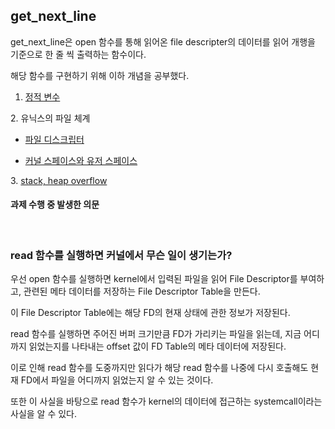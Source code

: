 ## get_next_line    
    
get_next_line은 open 함수를 통해 읽어온 file descripter의 데이터를 읽어 개행을 기준으로 한 줄 씩 출력하는 함수이다.    
    
해당 함수를 구현하기 위해 이하 개념을 공부했다.   
    
    
1. [정적 변수][staticvarilink]

[staticvarilink]:https://github.com/kshim1208/TIL/blob/main/42Courses/get_next_line/static%20variable/README.md
2. 유닉스의 파일 체계
  * [파일 디스크립터][FD]

[FD]:https://github.com/kshim1208/TIL/tree/main/42Courses/Unix%20File%20System/File%20Descriptor
  * [커널 스페이스와 유저 스페이스][KUSPACE]

[KUSPACE]:https://github.com/kshim1208/TIL/tree/main/42Courses/%EB%B6%84%EB%A5%98%20%EC%95%88%EB%90%A8/Kernel%20&%20User%20Space
3. [stack, heap overflow][SHOF]

[SHOF]:https://github.com/kshim1208/TIL/tree/main/42Courses/%EB%B6%84%EB%A5%98%20%EC%95%88%EB%90%A8/Stack%20&%20Heap%20Overflow
    
    
#### 과제 수행 중 발생한 의문

</br>

### read 함수를 실행하면 커널에서 무슨 일이 생기는가?  
  
  우선 open 함수를 실행하면 kernel에서 입력된 파일을 읽어 File Descriptor를 부여하고, 관련된 메타 데이터를 저장하는 File Descriptor Table을 만든다.  
    
  이 File Descriptor Table에는 해당 FD의 현재 상태에 관한 정보가 저장된다.  
      
  read 함수를 실행하면 주어진 버퍼 크기만큼 FD가 가리키는 파일을 읽는데, 지금 어디까지 읽었는지를 나타내는 offset 값이 FD Table의 메타 데이터에 저장된다.

  이로 인해 read 함수를 도중까지만 읽다가 해당 read 함수를 나중에 다시 호출해도 현재 FD에서 파일을 어디까지 읽었는지 알 수 있는 것이다.  
    
  또한 이 사실을 바탕으로 read 함수가 kernel의 데이터에 접근하는 systemcall이라는 사실을 알 수 있다.  
  </br>
  </br>
